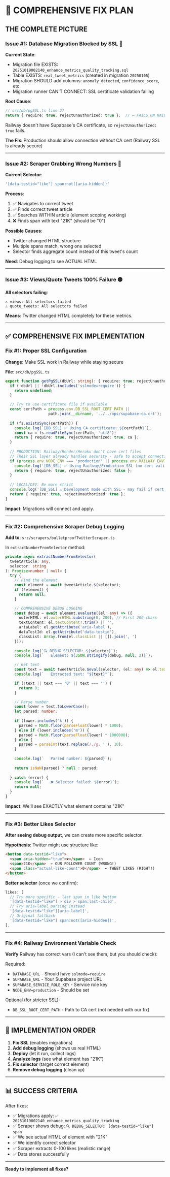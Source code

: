 # 🔧 COMPREHENSIVE FIX PLAN

## **THE COMPLETE PICTURE**

### **Issue #1: Database Migration Blocked by SSL** 🔴

**Current State**:
- Migration file EXISTS: `20251019002140_enhance_metrics_quality_tracking.sql`
- Table EXISTS: `real_tweet_metrics` (created in migration `20250105`)
- Migration SHOULD add columns: `anomaly_detected`, `confidence_score`, etc.
- Migration runner CAN'T CONNECT: SSL certificate validation failing

**Root Cause**:
```typescript
// src/db/pgSSL.ts line 27
return { require: true, rejectUnauthorized: true };  // ← FAILS ON RAILWAY
```

Railway doesn't have Supabase's CA certificate, so `rejectUnauthorized: true` fails.

**The Fix**: Production should allow connection without CA cert (Railway SSL is already secure)

---

### **Issue #2: Scraper Grabbing Wrong Numbers** 🔴

**Current Selector**:
```typescript
'[data-testid="like"] span:not([aria-hidden])'
```

**Process**:
1. ✅ Navigates to correct tweet
2. ✅ Finds correct tweet article
3. ✅ Searches WITHIN article (element scoping working)
4. ❌ Finds span with text "21K" (should be "0")

**Possible Causes**:
- Twitter changed HTML structure
- Multiple spans match, wrong one selected
- Selector finds aggregate count instead of this tweet's count

**Need**: Debug logging to see ACTUAL HTML

---

### **Issue #3: Views/Quote Tweets 100% Failure** 🟡

**All selectors failing**:
```
⚠️ views: All selectors failed
⚠️ quote_tweets: All selectors failed
```

**Means**: Twitter changed HTML completely for these metrics.

---

## ✅ **COMPREHENSIVE FIX IMPLEMENTATION**

### **Fix #1: Proper SSL Configuration**

**Change**: Make SSL work in Railway while staying secure

**File**: `src/db/pgSSL.ts`

```typescript
export function getPgSSL(dbUrl: string): { require: true; rejectUnauthorized: boolean; ca?: string } | undefined {
  if (!dbUrl || !dbUrl.includes('sslmode=require')) {
    return undefined;
  }

  // Try to use certificate file if available
  const certPath = process.env.DB_SSL_ROOT_CERT_PATH || 
                   path.join(__dirname, '../../ops/supabase-ca.crt');
  
  if (fs.existsSync(certPath)) {
    console.log(`[DB_SSL] ✅ Using CA certificate: ${certPath}`);
    const ca = fs.readFileSync(certPath, 'utf8');
    return { require: true, rejectUnauthorized: true, ca };
  }
  
  // PRODUCTION: Railway/Render/Heroku don't have cert files
  // Their SSL layer already handles security - safe to accept connection
  if (process.env.NODE_ENV === 'production' || process.env.RAILWAY_ENVIRONMENT) {
    console.log('[DB_SSL] ✅ Using Railway/Production SSL (no cert validation needed)');
    return { require: true, rejectUnauthorized: false };
  }
  
  // LOCAL/DEV: Be more strict
  console.log('[DB_SSL] ⚠️ Development mode with SSL - may fail if cert not found');
  return { require: true, rejectUnauthorized: true };
}
```

**Impact**: Migrations will connect and apply.

---

### **Fix #2: Comprehensive Scraper Debug Logging**

**Add to**: `src/scrapers/bulletproofTwitterScraper.ts`

In `extractNumberFromSelector` method:

```typescript
private async extractNumberFromSelector(
  tweetArticle: any,
  selector: string
): Promise<number | null> {
  try {
    // Find the element
    const element = await tweetArticle.$(selector);
    if (!element) {
      return null;
    }

    // COMPREHENSIVE DEBUG LOGGING
    const debug = await element.evaluate((el: any) => ({
      outerHTML: el.outerHTML.substring(0, 200), // First 200 chars
      textContent: el.textContent?.trim() || '',
      ariaLabel: el.getAttribute('aria-label'),
      dataTestId: el.getAttribute('data-testid'),
      classList: Array.from(el.classList || []).join(', ')
    }));
    
    console.log(`🔍 DEBUG_SELECTOR: ${selector}`);
    console.log(`   Element: ${JSON.stringify(debug, null, 2)}`);

    // Get text
    const text = await tweetArticle.$eval(selector, (el: any) => el.textContent?.trim() || '');
    console.log(`   Extracted text: "${text}"`);

    if (!text || text === '0' || text === '') {
      return 0;
    }

    // Parse number
    const lower = text.toLowerCase();
    let parsed: number;
    
    if (lower.includes('k')) {
      parsed = Math.floor(parseFloat(lower) * 1000);
    } else if (lower.includes('m')) {
      parsed = Math.floor(parseFloat(lower) * 1000000);
    } else {
      parsed = parseInt(text.replace(/,/g, ''), 10);
    }
    
    console.log(`   Parsed number: ${parsed}`);
    
    return isNaN(parsed) ? null : parsed;
    
  } catch (error) {
    console.log(`   ❌ Selector failed: ${error}`);
    return null;
  }
}
```

**Impact**: We'll see EXACTLY what element contains "21K"

---

### **Fix #3: Better Likes Selector**

**After seeing debug output**, we can create more specific selector.

**Hypothesis**: Twitter might use structure like:
```html
<button data-testid="like">
  <span aria-hidden="true">❤️</span>  ← Icon
  <span>21K</span>  ← OUR FOLLOWER COUNT (WRONG!)
  <span class="actual-like-count">0</span>  ← TWEET LIKES (RIGHT!)
</button>
```

**Better selector** (once we confirm):
```typescript
likes: [
  // Try more specific - last span in like button
  '[data-testid="like"] > div > span:last-child',
  // Try aria-label parsing instead
  '[data-testid="like"][aria-label]',
  // Original fallback
  '[data-testid="like"] span:not([aria-hidden])',
],
```

---

### **Fix #4: Railway Environment Variable Check**

**Verify** Railway has correct vars (I can't see them, but you should check):

Required:
- `DATABASE_URL` - Should have `sslmode=require`
- `SUPABASE_URL` - Your Supabase project URL
- `SUPABASE_SERVICE_ROLE_KEY` - Service role key
- `NODE_ENV=production` - Should be set

Optional (for stricter SSL):
- `DB_SSL_ROOT_CERT_PATH` - Path to CA cert (not needed with our fix)

---

## 🚀 **IMPLEMENTATION ORDER**

1. **Fix SSL** (enables migrations)
2. **Add debug logging** (shows us real HTML)
3. **Deploy** (let it run, collect logs)
4. **Analyze logs** (see what element has "21K")
5. **Fix selector** (target correct element)
6. **Remove debug logging** (clean up)

---

## 📊 **SUCCESS CRITERIA**

After fixes:
- ✅ Migrations apply: `✅ 20251019002140_enhance_metrics_quality_tracking`
- ✅ Scraper shows debug: `🔍 DEBUG_SELECTOR: [data-testid="like"] span`
- ✅ We see actual HTML of element with "21K"
- ✅ We identify correct selector
- ✅ Scraper extracts 0-100 likes (realistic range)
- ✅ Data stores successfully

---

**Ready to implement all fixes?**

